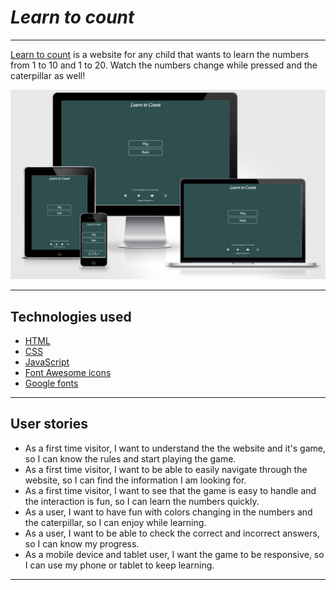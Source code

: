 # _Learn to count_

---

[Learn to count](https://johns-costa.github.io/learning-to-count/) is a website for any child that wants to learn the numbers from 1 to 10 and 1 to 20. Watch the numbers change while pressed and the caterpillar as well!


![site on different devices](/assets/images/am-i-responsive.png)

---

## Technologies used

- [HTML](https://en.wikipedia.org/wiki/HTML)
- [CSS](https://en.wikipedia.org/wiki/CSS)
- [JavaScript](https://en.wikipedia.org/wiki/javascript)
- [Font Awesome icons](https://fontawesome.com/)
- [Google fonts](https://fonts.google.com/)

---

## User stories

- As a first time visitor, I want to understand the the website and it's game, so I can know the rules and start playing the game.
- As a first time visitor, I want to be able to easily navigate through the website, so I can find the information I am looking for.
- As a first time visitor, I want to see that the game is easy to handle and the interaction is fun, so I can learn the numbers quickly.
- As a user, I want to have fun with colors changing in the numbers and the caterpillar, so I can enjoy while learning.
- As a user, I want to be able to check the correct and incorrect answers, so I can know my progress.
- As a mobile device and tablet user, I want the game to be responsive, so I can use my phone or tablet to keep learning.

---
